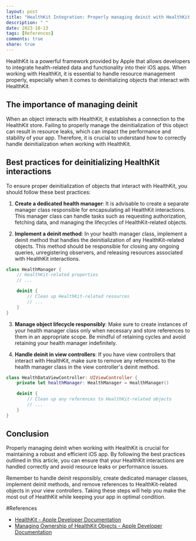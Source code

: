 ```yaml
---
layout: post
title: "HealthKit Integration: Properly managing deinit with HealthKit interactions"
description: " "
date: 2023-10-13
tags: [References]
comments: true
share: true
---
```


HealthKit is a powerful framework provided by Apple that allows developers to integrate health-related data and functionality into their iOS apps. When working with HealthKit, it is essential to handle resource management properly, especially when it comes to deinitializing objects that interact with HealthKit.

## The importance of managing deinit

When an object interacts with HealthKit, it establishes a connection to the HealthKit store. Failing to properly manage the deinitialization of this object can result in resource leaks, which can impact the performance and stability of your app. Therefore, it is crucial to understand how to correctly handle deinitialization when working with HealthKit.

## Best practices for deinitializing HealthKit interactions

To ensure proper deinitialization of objects that interact with HealthKit, you should follow these best practices:

1. **Create a dedicated health manager**: It is advisable to create a separate manager class responsible for encapsulating all HealthKit interactions. This manager class can handle tasks such as requesting authorization, fetching data, and managing the lifecycles of HealthKit-related objects.

2. **Implement a deinit method**: In your health manager class, implement a deinit method that handles the deinitialization of any HealthKit-related objects. This method should be responsible for closing any ongoing queries, unregistering observers, and releasing resources associated with HealthKit interactions.

```swift
class HealthManager {
    // HealthKit-related properties
    // ...

    deinit {
        // Clean up HealthKit-related resources
        // ...
    }
}
```

3. **Manage object lifecycle responsibly**: Make sure to create instances of your health manager class only when necessary and store references to them in an appropriate scope. Be mindful of retaining cycles and avoid retaining your health manager indefinitely.

4. **Handle deinit in view controllers**: If you have view controllers that interact with HealthKit, make sure to remove any references to the health manager class in the view controller's deinit method.

```swift
class HealthDataViewController: UIViewController {
    private let healthManager: HealthManager = HealthManager()

    deinit {
        // Clean up any references to HealthKit-related objects
        // ...
    }
}
```

## Conclusion

Properly managing deinit when working with HealthKit is crucial for maintaining a robust and efficient iOS app. By following the best practices outlined in this article, you can ensure that your HealthKit interactions are handled correctly and avoid resource leaks or performance issues.

Remember to handle deinit responsibly, create dedicated manager classes, implement deinit methods, and remove references to HealthKit-related objects in your view controllers. Taking these steps will help you make the most out of HealthKit while keeping your app in optimal condition.

#References
- [HealthKit - Apple Developer Documentation](https://developer.apple.com/documentation/healthkit)
- [Managing Ownership of HealthKit Objects - Apple Developer Documentation](https://developer.apple.com/documentation/healthkit/structuring_a_healthkit_app/managing_ownership_of_healthkit_objects)